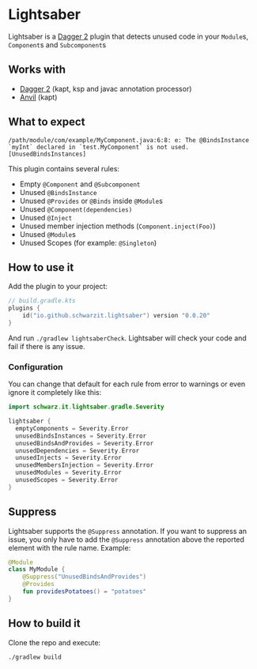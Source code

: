 # Lightsaber

Lightsaber is a [Dagger 2][dagger] plugin that detects unused code in your `Module`s, `Component`s and `Subcomponent`s

## Works with
- [Dagger 2][dagger] (kapt, ksp and javac annotation processor)
- [Anvil][anvil] (kapt)

## What to expect

```
/path/module/com/example/MyComponent.java:6:8: e: The @BindsInstance `myInt` declared in `test.MyComponent` is not used. [UnusedBindsInstances]
```

This plugin contains several rules:
- Empty `@Component` and `@Subcomponent`
- Unused `@BindsInstance`
- Unused `@Provides` or `@Binds` inside `@Module`s
- Unused `@Component(dependencies)`
- Unused `@Inject`
- Unused member injection methods (`Component.inject(Foo)`)
- Unused `@Module`s
- Unused Scopes (for example: `@Singleton`)

## How to use it

Add the plugin to your project:

```kotlin
// build.gradle.kts
plugins {
    id("io.github.schwarzit.lightsaber") version "0.0.20"
}
```

And run `./gradlew lightsaberCheck`. Lightsaber will check your code and fail if there is any issue.

### Configuration

You can change that default for each rule from error to warnings or even ignore it completely like this:

```kotlin
import schwarz.it.lightsaber.gradle.Severity

lightsaber {
  emptyComponents = Severity.Error
  unusedBindsInstances = Severity.Error
  unusedBindsAndProvides = Severity.Error
  unusedDependencies = Severity.Error
  unusedInjects = Severity.Error
  unusedMembersInjection = Severity.Error
  unusedModules = Severity.Error
  unusedScopes = Severity.Error
}
```

## Suppress

Lightsaber supports the `@Suppress` annotation. If you want to suppress an issue, you only have to add the `@Suppress` annotation above the reported element with the rule name.
Example: 
```kotlin
@Module
class MyModule {
    @Suppress("UnusedBindsAndProvides")
    @Provides
    fun providesPotatoes() = "potatoes"
}
```

## How to build it

Clone the repo and execute:

```bash
./gradlew build
```

  [dagger]: https://dagger.dev/
  [anvil]: https://github.com/square/anvil
